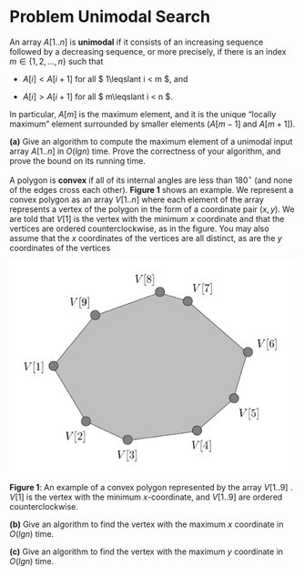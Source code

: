 # Problem Unimodal Search

An array $A[1..n]$ is **unimodal** if it consists of an increasing sequence followed by a decreasing sequence, or more precisely, if there is an index $m\in\left\{1,2,...,n\right\}$ such that

- $A[i] < A[i+1]$ for all $ 1\leqslant i < m $, and

- $A[i] > A[i+1]$ for all $ m\leqslant i < n $.

In particular, $A[m]$ is the maximum element, and it is the unique “locally maximum” element surrounded by smaller elements ($A[m-1]$ and $A[m+1]$).

**(a)**     Give an algorithm to compute the maximum element of a unimodal input array $A[1..n]$ in $O(lgn)$ time. Prove the correctness of your algorithm, and prove the bound on its running time.

A polygon is **convex** if all of its internal angles are less than $180^{\circ}$ (and none of the edges cross each other).  **Figure 1** shows an example.  We  represent a convex polygon as  an array $V[1..n]$ where each element of the array represents a vertex of the polygon in the form of a coordinate pair $(x,y)$. We  are told that $V[1]$ is the vertex with the minimum $x$ coordinate and that the vertices are ordered counterclockwise, as in the figure.  You may also assume that the $x$ coordinates of the vertices are all distinct, as are the $y$ coordinates of the vertices

![polygon](./img/polygon.png)

**Figure 1**:  An example of a convex polygon represented by the array $V[1..9]$ . $V[1]$ is the vertex with the minimum $x$-coordinate, and $V[1..9]$ are ordered counterclockwise.

**(b)**     Give an algorithm to find the vertex with the maximum $x$ coordinate in $O(lgn)$ time.

**(c)**     Give an algorithm to find the vertex with the maximum $y$ coordinate in $O(lgn)$ time.